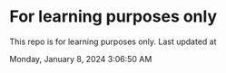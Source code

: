 # For learning purposes only
This repo is for learning purposes only.
Last updated at

Monday, January 8, 2024 3:06:50 AM

